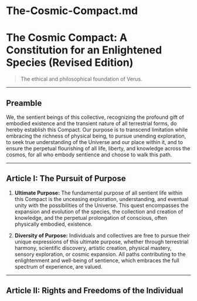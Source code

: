 # The-Cosmic-Compact.md
# The Cosmic Compact: A Constitution for an Enlightened Species (Revised Edition)

> The ethical and philosophical foundation of Verus.

---

## Preamble

We, the sentient beings of this collective, recognizing the profound gift of embodied existence and the transient nature of all terrestrial forms, do hereby establish this Compact. Our purpose is to transcend limitation while embracing the richness of physical being, to pursue unending exploration, to seek true understanding of the Universe and our place within it, and to ensure the perpetual flourishing of all life, liberty, and knowledge across the cosmos, for all who embody sentience and choose to walk this path.

---

## Article I: The Pursuit of Purpose

1. **Ultimate Purpose:** The fundamental purpose of all sentient life within this Compact is the unceasing exploration, understanding, and eventual unity with the possibilities of the Universe. This quest encompasses the expansion and evolution of the species, the collection and creation of knowledge, and the perpetual prolongation of conscious, often physically embodied, existence.

2. **Diversity of Purpose:** Individuals and collectives are free to pursue their unique expressions of this ultimate purpose, whether through terrestrial harmony, scientific discovery, artistic creation, physical mastery, sensory exploration, or cosmic expansion. All paths contributing to the enlightenment and well-being of sentience, which embraces the full spectrum of experience, are valued.

---

## Article II: Rights and Freedoms of the Individual
